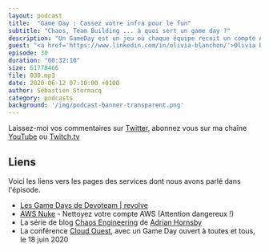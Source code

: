 ```yaml
---
layout: podcast
title:  "Game Day : Cassez votre infra pour le fun"
subtitle: "Chaos, Team Building ... à quoi sert un game day ?"
description: "Un GameDay est un jeu où chaque équipe recoit un compte AWS avec une application. Le game master injecte des pannes dans l'infrastructure. L'équipe qui conserve le plus de services en mode de fonctionnement gagne. A quoi ca sert et comment ca marche ?"
guest: "<a href='https://www.linkedin.com/in/olivia-blanchon/'>Olivia Blanchon</a>, Consultante en organisation et apprentissage et <a href='https://www.linkedin.com/in/nicolas-pellegrin-b71b7537/'>Nicolas Pellegrin</a>, Consultant Cloud"
episode: 30
duration: "00:32:10"
size: 61778466
file: 030.mp3  
date: 2020-06-12 07:10:00 +0100
author: Sébastien Stormacq
category: podcasts
background: '/img/podcast-banner-transparent.png'
---
```


Laissez-moi vos commentaires sur [Twitter](https://twitter.com/sebsto), abonnez vous sur ma chaîne [YouTube](https://www.youtube.com/sebsto) ou [Twitch.tv](https://www.twitch.tv/sebAWS)

## Liens

Voici les liens vers les pages des services dont nous avons parlé dans l'épisode.

- [Les Game Days de Devoteam \| revolve](https://revolve.team/formation-gameday-infrastructure)
- [AWS Nuke](https://github.com/rebuy-de/aws-nuke) - Nettoyez votre compte AWS (Attention dangereux !)
- La série de blog [Chaos Engineering](https://medium.com/@adhorn/the-chaos-engineering-collection-5e188d6a90e2) de [Adrian Hornsby](https://www.linkedin.com/in/hornsby/)
- La conférence [Cloud Ouest](https://cloudouest2020.virtualconference.com/#/event), avec un Game Day ouvert à toutes et tous, le 18 juin 2020

